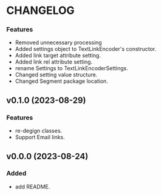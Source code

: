 # CHANGELOG

### Features

 * Removed unnecessary processing
 * Added settings object to TextLinkEncoder's constructor.
 * Added link target attribute setting.
 * Added link rel attribute setting.
 * rename Settings to TextLinkEncoderSettings.
 * Changed setting value structure.
 * Changed Segment package location.

## v0.1.0 (2023-08-29)

### Features

 * re-degign classes.
 * Support Email links.

## v0.0.0 (2023-08-24)

### Added

 * add README.

